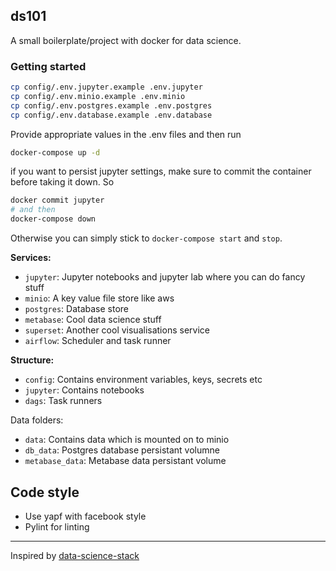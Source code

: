 ## ds101

A small boilerplate/project with docker for data science.

### Getting started

```sh
cp config/.env.jupyter.example .env.jupyter
cp config/.env.minio.example .env.minio
cp config/.env.postgres.example .env.postgres
cp config/.env.database.example .env.database
```

Provide appropriate values in the .env files and then run

```sh
docker-compose up -d
```

if you want to persist jupyter settings, make sure to commit the container before taking it down. So

```sh
docker commit jupyter
# and then
docker-compose down
```

Otherwise you can simply stick to `docker-compose start` and `stop`.

**Services:**

- `jupyter`: Jupyter notebooks and jupyter lab where you can do fancy stuff
- `minio`: A key value file store like aws
- `postgres`: Database store
- `metabase`: Cool data science stuff
- `superset`: Another cool visualisations service
- `airflow`: Scheduler and task runner

**Structure:**

- `config`: Contains environment variables, keys, secrets etc
- `jupyter`: Contains notebooks
- `dags`: Task runners

Data folders:
- `data`: Contains data which is mounted on to minio
- `db_data`: Postgres database persistant volumne
- `metabase_data`: Metabase data persistant volume

## Code style

- Use yapf with facebook style
- Pylint for linting

---

Inspired by [data-science-stack](https://github.com/jgoerner/data-science-stack-cookiecutter)
